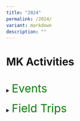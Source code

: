 ```yaml
---
title: "2024"
permalink: /2024/
variant: markdown
description: ""
---
```

<h1>MK Activities</h1><br>
<details>
<summary><p style="font-size:30px; color:green; display:inline">Events</p></summary><br>
<details>
<summary><strong>K2 Interview with the Doctor</strong></summary>
<div data-type="detailsContent" class="isomer-details-content">
<table><tbody>
<tr>
<th width="60%"><img src="/images/MK/2024E_K2 Interview with the Dr/IWD_01.jpg" style="width:100%"></th>
<td>Most children have interactions with their family doctors only when they fall sick. This time, the K2 children had their first-hand experience to interview a doctor, Dr Colin Low (Pancare Medical Clinc Hougang) face-to-face to find out how the different organs in their bodies function. They were excited, with some posing more than one question for the doctor. </td>
</tr>
</tbody></table>
<br>
<table><tbody>
<tr>
<td><img src="/images/MK/2024E_K2 Interview with the Dr/IWD_02.jpg" style="width:100%"></td>
<td><img src="/images/MK/2024E_K2 Interview with the Dr/IWD_03.jpg" style="width:88%"></td>
</tr>
<tr>
<td colspan="2">Not only did the children learn about the functions of their body organs, but some brave ones also had the opportunity to practise interviewing someone. </td>
</tr>
</tbody></table>
<br>
<table><tbody>
<tr>
<td width="60%"><img src="/images/MK/2024E_K2 Interview with the Dr/IWD_04.jpg" style="width:100%"></td>
<td>Our Centre Head, Ms Winnie presented the certificate of appreciation to Dr Colin to thank him for his support in educating our children.</td>
</tr>
</tbody></table>
<br>
<img src="/images/MK/2024E_K2 Interview with the Dr/IWD_05.jpg" style="width:100%">Overall, it was an interesting experience for the K2 children!
<br><br>
<br>
</div>
</details>
<details>
<summary><strong>World Water Day</strong></summary>
<div data-type="detailsContent" class="isomer-details-content">
<img src="/images/MK/Events/World%20Water%20Day/1-1%20world%20water%20day.jpg" style="width:95%">
Sharing about the importance of turning off the tap after use every time. 
<br><br>

<img src="/images/MK/Events/World%20Water%20Day/2-1%20world%20water%20day.jpg" style="width:95%">
Sharing about how he saves water by turning off the tap while brushing his teeth instead of letting the water run. 
<br><br>

<img src="/images/MK/Events/World%20Water%20Day/3-1%20world%20water%20day.jpg" style="width:95%">
Children brought home a water droplet template and discussed with their parents about the different ways that they save water and drew on the template. They then brought it to school to share about their drawing. 
<br><br>

<img src="/images/MK/Events/World%20Water%20Day/4-1%20world%20water%20day.jpg" style="width:95%">
We displayed all our posters in class for our friends to see and learn from.<br><br>
</div></details>
<details>
<summary><strong>Earth Day</strong></summary>
<div data-type="detailsContent" class="isomer-details-content">
<img src="/images/MK/Events/Earth%20Day/1-1%20earth%20day.jpg" style="width:95%">
Children were introduced to the important of celebrating Earth Day and learnt about how they can do their part to protect the Earth.
<br><br>

<table>
<tbody><tr>
<th><img src="/images/MK/Events/Earth%20Day/2-1%20earth%20day.jpg" style="width:100%"></th>
<td><img src="/images/MK/Events/Earth%20Day/2-2%20earth%20day.jpg" style="width:100%"></td>
</tr>
</tbody></table>
<img src="/images/MK/Events/Earth%20Day/1-1%20earth%20day.jpg" style="width:95%">
<table><tbody>
<tr>
<th><img src="/images/MK/Events/Earth%20Day/2-4%20earth%20day.jpg" style="width:100%"></th>
<td><img src="/images/MK/Events/Earth%20Day/2-5%20earth%20day.jpg" style="width:100%"></td>
</tr>
</tbody></table>
A family-based activity was given to parents to support the textile recycling and upcycling efforts of the school. Some donated old clothes by dropping into the textile recycling bins. At school, children showcased their reusable bags made from their old clothes!
<br><br><br>

<img src="/images/MK/Events/Earth%20Day/3-1%20earth%20day.jpg" style="width:95%">
<img src="/images/MK/Events/Earth%20Day/3-2%20earth%20day.jpg" style="width:95%">
<img src="/images/MK/Events/Earth%20Day/3-3%20earth%20day.jpg" style="width:95%">
The K2 children made their own paper boxes while the K1 children made their own paper aeroplanes using recycled paper.
<br><br>
</div></details>
<details>
<summary><strong>K1 Life @ MK</strong></summary>
<div data-type="detailsContent" class="isomer-details-content">
<img src="/images/MK/Events/K1%20Life%20at%20MK/1-1%20k1%20life.jpg" style="width:95%">
Ms Winnie and Ms Yana welcoming our K1 parents and sharing more about MK’s curriculum.
<br><br>

<img src="/images/MK/Events/K1%20Life%20at%20MK/2-1%20k1%20life.jpg" style="width:95%">
Teachers engaging children and parents in one of our flagship programmes, Starlight.
<br><br>

<img src="/images/MK/Events/K1%20Life%20at%20MK/3-1%20k1%20life.jpg" style="width:95%">Children engaging in a numeracy activity where they identify numerals and number words and count accordingly.
<br><br>

<img src="/images/MK/Events/K1%20Life%20at%20MK/4-1%20k1%20life.jpg" style="width:95%">Parents also had the opportunity to participate in our MTL lessons..
<br><br>
</div></details>
<details>
<summary><strong>K2 Life @ MK</strong></summary>
<div data-type="detailsContent" class="isomer-details-content">
<img src="/images/MK/Events/K2%20Life%20at%20MK/1-1%20k2%20life.jpg" style="width:95%">
Parents gathered for a briefing on how the centre and parents can collaborate together to support their K2 children in transiting to Primary School.<br><br>

<img src="/images/MK/Events/K2%20Life%20at%20MK/2-1%20k2%20life.jpg" style="width:95%">
<img src="/images/MK/Events/K2%20Life%20at%20MK/2-2%20k2%20life.jpg" style="width:95%">
Parents participated in Big Book reading to experience how their children are being taught during Starlight. They also gained a better understanding of the strategies to support their children’s reading.<br><br>

<img src="/images/MK/Events/K2%20Life%20at%20MK/3-1%20k2%20life.jpg" style="width:95%">
<img src="/images/MK/Events/K2%20Life%20at%20MK/3-2%20k2%20life.jpg" style="width:95%">
Parents also had the opportunity to observe how the Mother Tongue Language is being taught in class.  <br><br>

<img src="/images/MK/Events/K2%20Life%20at%20MK/4-1%20k2%20life.jpg" style="width:95%">
The happy faces were evident after the observations and participation in the activities! The children were also thrilled to show their parents around their classrooms.<br><br>
</div></details>
<details>
<summary><strong>Mid Year Celebration</strong></summary>
<div data-type="detailsContent" class="isomer-details-content">
<img src="/images/MK/Events/Mid%20Year%20Celebration/1-1%20myc.jpg" style="width:95%">
As a wrap-up for Semester 1, children celebrated their milestone of completing half of their learning journey for the year. <br>
Time to get dirty! Children explored different tools and colours to create artworks together.
<img src="/images/MK/Events/Mid%20Year%20Celebration/1-2%20myc.jpg" style="width:95%">
<br><br>

<img src="/images/MK/Events/Mid%20Year%20Celebration/2-1%20myc.jpg" style="width:95%">Look at those busy hands!
<br><br>

<img src="/images/MK/Events/Mid%20Year%20Celebration/3-1%20myc.jpg" style="width:95%">A group photo as a class!
<img src="/images/MK/Events/Mid%20Year%20Celebration/3-2%20myc.jpg" style="width:95%">
<br>

<img src="/images/MK/Events/Mid%20Year%20Celebration/4-1%20myc.jpg" style="width:95%">Children observing the different artworks done by other classes.
<br><br>

<img src="/images/MK/Events/Mid%20Year%20Celebration/5-1%20myc.jpg" style="width:95%">In their classrooms, they were also engaged in musical chairs game.
<br><br>
</div></details>
<details>
<summary><strong>Children's Day</strong></summary>
<div data-type="detailsContent" class="isomer-details-content">
<img style="width: 100%;" height="auto" width="100%" alt="Parents and children working together to pass the hoop to the end." src="/images/MK/Children's Day/01.jpg">Parents and children working together to pass the hoop to the end.<br>      

<img style="width: 100%;" height="auto" width="100%" alt="Parent and child crossing the river with just 5 pieces of paper plates." src="/images/MK/Children's Day/02.jpg">Parent and child crossing the river with just 5 pieces of paper plates.      

<table><tbody><tr><td rowspan="1" colspan="1">
<img style="width: 95%;" height="auto" width="100%" alt="Let’s try to build it taller together!" src="/images/MK/Children's Day/03.jpg">Let’s try to build it taller together!  </td><td rowspan="1" colspan="1">
<img style="width: 100%" height="auto" width="100%" alt="Look at this parent and child running and making sure the ball does not drop." src="/images/MK/Children's Day/04.jpg">Be careful not to drop it!</td></tr>
<tr><td rowspan="1" colspan="1">
<img style="width: 95%;" height="auto" width="100%" alt="Good job building the tower together!" src="/images/MK/Children's Day/05.jpg">Good job building the tower together!  </td><td rowspan="1" colspan="1">
<img style="width: 100%" height="auto" width="100%" alt="Look at this parent and child running and making sure the ball does not drop." src="/images/MK/Children's Day/06.jpg">Look at this parent and child running and making sure the ball does not drop.</td></tr>
<tr><td rowspan="1" colspan="1">
<img style="width: 95%;" height="auto" width="100%" alt="Children enjoying themselves and waiting to do their class cheer!" src="/images/MK/Children's Day/07.jpg">Children enjoying themselves and waiting to do their class cheer!</td><td rowspan="1" colspan="1">
<img style="width: 100%" height="auto" width="100%" alt="Parents and children waiting for the start of the game. 1, 2, 3, start!" src="/images/MK/Children's Day/09.jpg">Parents and children waiting for the start of the game. 1, 2, 3, start!</td></tr>
<tr><td rowspan="1" colspan="1">
<img style="width: 90%;" height="auto" width="100%" alt="The children were so happy to have their parents join them in the games." src="/images/MK/Children's Day/10.jpg">The children were so happy to have their parents join them in the games.</td><td rowspan="1" colspan="1">
<img style="width: 100%" height="auto" width="100%" alt="Parent and child running hand in hand to reach the end." src="/images/MK/Children's Day/12.jpg">Parent and child running hand in hand to reach the end.  </td></tr></tbody></table>

<img style="width: 100%" height="auto" width="100%" alt="Say cheese everybody!" src="/images/MK/Children's Day/08.jpg">Say cheese everybody!<br>         
<img style="width: 100%" height="auto" width="100%" alt="Everyone enjoyed themselves so much during the celebration." src="/images/MK/Children's Day/11.jpg">Everyone enjoyed themselves so much during the celebration.<br><br>         
<img style="width: 100%" height="auto" width="100%" alt="Another group photo. Say cheese!" src="/images/MK/Children's Day/13.jpg">Another group photo. Say cheese!<br><br>
<img style="width: 100%" height="auto" width="100%" alt="Everyone’s going home with a gift and a certificate for their wonderful participation." src="/images/MK/Children's Day/14.jpg">Everyone’s going home with a gift and a certificate for their wonderful participation.&nbsp;&nbsp;
<br><br>
</div></details>
<details>
<summary><strong>Year End Celebration</strong></summary>
<div data-type="detailsContent" class="isomer-details-content">
<table><tbody><tr><td rowspan="1" colspan="1">
<img style="width: 88%;" height="auto" width="100%" alt="MK@AG invited Mad Science on the last day of school term for a fun-filled session." src="/images/MK/Year End Celebration/1_1.jpg"></td><td rowspan="1" colspan="1"><img style="width: 100%" height="auto" width="100%" alt="MK@AG invited Mad Science on the last day of school term for a fun-filled session." src="/images/MK/Year End Celebration/1_2.jpg"></td></tr>
<tr><td rowspan="1" colspan="1">MK@AG invited Mad Science on the last day of school term for a fun-filled session where children learnt about some science!<img style="width: 100%" height="auto" width="100%" alt="MK@AG invited Mad Science on the last day of school term for a fun-filled session." src="/images/MK/Year End Celebration/1_3.jpg"></td><td rowspan="1" colspan="1"><img style="width: 92%;" height="auto" width="100%" alt="" src="/images/MK/Year End Celebration/1_4.jpg"></td></tr>
<tr><td rowspan="1" colspan="1"><img style="width: 86%;" height="auto" width="100%" alt="Children experiencing blowing carbon dioxide that was produced from dry ice in water." src="/images/MK/Year End Celebration/2_1.jpg"></td><td rowspan="1" colspan="1"><img style="width: 100%" height="auto" width="100%" alt="Children experiencing blowing carbon dioxide that was produced from dry ice in water." src="/images/MK/Year End Celebration/2_2.jpg"></td></tr>
<tr><td rowspan="1" colspan="2">Children experiencing blowing carbon dioxide that was produced from dry ice in water.</td></tr>
</tbody></table>  
<table><tbody><tr><td rowspan="1" colspan="1"><img style="width: 100%" height="auto" width="100%" alt="Soap was added and everyone got very excited about the bubbles!" src="/images/MK/Year End Celebration/3_1.jpg">   </td><td rowspan="1" colspan="1"><img style="width: 100%" height="auto" width="100%" alt="Soap was added and everyone got very excited about the bubbles!" src="/images/MK/Year End Celebration/3_2.jpg"></td></tr></tbody></table>Soap was added and everyone got very excited about the bubbles!
<br><br>
</div></details>
</details><br>
<details>
<summary><p style="font-size:30px; color:green; display:inline">Field Trips</p></summary><br>
<details>
<summary><strong>K2 Field Trip to the Indian Heritage Centre in Little India</strong></summary>
<div data-type="detailsContent" class="isomer-details-content">
<table><tbody>
<tr>
<th><img src="/images/MK/Field%20Trips/Indian%20Heritage%20Centre/1-1%20indian%20heritage%20centre.jpg" style="width:100%"></th>
<td><img src="/images/MK/Field%20Trips/Indian%20Heritage%20Centre/1-2%20indian%20heritage%20centre.jpg" style="width:100%"></td>
</tr>
</tbody></table>
Children went on a ‘Mango Motif’ hunt during their trip to Indian Heritage Centre in Little India.
<br><br><br>

<table><tbody>
<tr>
<th><img src="/images/MK/Field%20Trips/Indian%20Heritage%20Centre/2-1%20indian%20heritage%20centre.jpg" style="width:100%"></th>
<td><img src="/images/MK/Field%20Trips/Indian%20Heritage%20Centre/2-2%20indian%20heritage%20centre.jpg" style="width:100%">Besides, children walked along the streets in Little India to hunt for more Mango Motif designs.</td>
</tr>
</tbody></table>
<br>

<img src="/images/MK/Field%20Trips/Indian%20Heritage%20Centre/3-1%20indian%20heritage%20centre.jpg" style="width:100%">Children enjoyed observing the huge selection of different variety of mangoes at the fruit carts in Little India.<br><br>
</div>
</details>
<details>
<summary><strong>K1 Neighbourhood Walk</strong></summary>
<div data-type="detailsContent" class="isomer-details-content">
<img src="/images/MK/Field%20Trips/Neighbourhood%20Walk/1-1%20neighbourhood%20walk.jpg" style="width:100%">
The children had the opportunity to meet and greet the uncle selling the fruits too!
<br><br>

<img src="/images/MK/Field%20Trips/Neighbourhood%20Walk/2-1%20neighbourhood%20walk.jpg" style="width:100%">Let’s find out what can go into the recycling bin?
<br><br>

<img src="/images/MK/Field%20Trips/Neighbourhood%20Walk/3-1%20neighbourhood%20walk.jpg" style="width:100%">This looks like our ‘Let’s Pretend’ in class!
<br><br>

<img src="/images/MK/Field%20Trips/Neighbourhood%20Walk/4-1%20neighbourhood%20walk.jpg" style="width:100%">Look at all the plants that are growing in this community garden!
<br><br>

<img src="/images/MK/Field%20Trips/Neighbourhood%20Walk/5-1%20neighbourhood%20walk.jpg" style="width:100%">Remembering to raise our hands when crossing the road
<br><br>

<img src="/images/MK/Field%20Trips/Neighbourhood%20Walk/6-1%20neighbourhood%20walk.jpg" style="width:100%">Looking around for any litter<br><br>
</div></details>
<details>
<summary><strong>K1 Field Trip to Pastamania</strong></summary>
<div data-type="detailsContent" class="isomer-details-content">
<img src="/images/MK/Field%20Trips/Pastamania/1-1%20pastamania.jpg" style="width:100%">
Getting on our hats and aprons to make our pizzas!
<br><br>

<img src="/images/MK/Field%20Trips/Pastamania/2-1%20pastamania.jpg" style="width:100%">
Mixing our dough for the pizzas.
<br><br>

<img src="/images/MK/Field%20Trips/Pastamania/3-1%20pastamania.jpg" style="width:100%">
Rolling our pizza dough
<br><br>

<img src="/images/MK/Field%20Trips/Pastamania/4-1%20pastamania.jpg" style="width:100%">
Decorating our pizzas with delicious ingredients
<table>
<tbody><tr>
<th><img src="/images/MK/Field%20Trips/Pastamania/4-2%20pastamania.jpg" style="width:100%"></th>
<td><img src="/images/MK/Field%20Trips/Pastamania/4-3%20pastamania.jpg" style="width:100%"></td>
</tr>
</tbody></table>
<br><br>

<table>
<tbody><tr>
<th><img src="/images/MK/Field%20Trips/Pastamania/5-1%20pastamania.jpg" style="width:100%"><br>Enjoying our self-made pizzas, yummy!</th>
<td><img src="/images/MK/Field%20Trips/Pastamania/5-2%20pastamania.jpg" style="width:100%"></td>
</tr>
</tbody></table>
<table>
<tbody><tr>
<th><img src="/images/MK/Field%20Trips/Pastamania/5-3%20pastamania.jpg" style="width:100%"></th>
<td><img src="/images/MK/Field%20Trips/Pastamania/5-4%20pastamania.jpg" style="width:100%"></td>
</tr>
</tbody></table>
<br><br>
<img src="/images/MK/Field%20Trips/Pastamania/6-1%20pastamania.jpg" style="width:100%">
We had so much fun and we love our pizzas!
<img src="/images/MK/Field%20Trips/Pastamania/6-2%20pastamania.jpg" style="width:100%">
<br><br>
</div></details>
<details>
<summary><strong>K1 Field Trip to Kin Yan Farm</strong></summary>
<div data-type="detailsContent" class="isomer-details-content">
<table><tbody>
<tr>
<th><img src="/images/MK/Field%20Trips/Kin%20Yan%20Farm/1-1%20kin%20yan%20farm.jpg" style="width:100%"><br>Look at how slimy that aloe vera is! </th>
<td><img src="/images/MK/Field%20Trips/Kin%20Yan%20Farm/2-1%20kin%20yan%20farm.jpg" style="width:100%"></td>
</tr>
</tbody></table>
<br>

<img src="/images/MK/Field%20Trips/Kin%20Yan%20Farm/2-1%20kin%20yan%20farm.jpg" style="width:100%">Listening intently to Uncle William talk about the different types of mushrooms.
<br><br>

<img src="/images/MK/Field%20Trips/Kin%20Yan%20Farm/3-1%20kin%20yan%20farm.jpg" style="width:100%">Look at how cute that quail is! It belongs to Uncle William.
<br><br>

<img src="/images/MK/Field%20Trips/Kin%20Yan%20Farm/4-1%20kin%20yan%20farm.jpg" style="width:100%">The mushrooms tasted so good!
<br>
<img src="/images/MK/Field%20Trips/Kin%20Yan%20Farm/4-2%20kin%20yan%20farm.jpg" style="width:100%">Super yummy mushroom freshly grown in the farm!
<br>
<img src="/images/MK/Field%20Trips/Kin%20Yan%20Farm/5-1%20kin%20yan%20farm.jpg" style="width:100%">Wow! Look at the textures of the mushrooms! Some parts are bumpy and some are smooth! So this is how they look like.
<br><br>
</div></details>
<details>
<summary><strong>K2 Field Trip to Forest Play @ Sentosa</strong></summary>
<div data-type="detailsContent" class="isomer-details-content">
<img src="/images/MK/Field%20Trips/Forest%20Play%20@%20Sentosa/1-1%20sentosa.jpg" style="width:95%">Having their snacks and gearing up before embarking on their Forest Play.
<img src="/images/MK/Field%20Trips/Forest%20Play%20@%20Sentosa/1-2%20sentosa.jpg" style="width:95%"><br>

<table><tbody>
<tr>
<th><img src="/images/MK/Field%20Trips/Forest%20Play%20@%20Sentosa/2-1%20sentosa.jpg" style="width:100%"></th>
<td><img src="/images/MK/Field%20Trips/Forest%20Play%20@%20Sentosa/2-2%20sentosa.jpg" style="width:100%"> Listening attentively to the Ranger’s sharing information about the Forest.</td>
</tr>
</tbody></table>

<img src="/images/MK/Field%20Trips/Forest%20Play%20@%20Sentosa/3-1%20sentosa.jpg" style="width:95%">Even the rainy weather could not stop us from learning about the Forest.

<table>
<tbody><tr>
<th><img src="/images/MK/Field%20Trips/Forest%20Play%20@%20Sentosa/4-1%20sentosa.jpg" style="width:100%">We used natural materials in the forest to make houses for squirrels and monitor lizards.</th>
<td><img src="/images/MK/Field%20Trips/Forest%20Play%20@%20Sentosa/4-2%20sentosa.jpg" style="width:100%"></td>
</tr>
</tbody></table>
<img src="/images/MK/Field%20Trips/Forest%20Play%20@%20Sentosa/4-3%20sentosa.jpg" style="width:95%"><br><br>

<img src="/images/MK/Field%20Trips/Forest%20Play%20@%20Sentosa/5-1%20sentosa.jpg" style="width:95%">We also found a long wooden stick and worked together to lift it up, just like the elephants lifting logs! <br><br>

<img src="/images/MK/Field%20Trips/Forest%20Play%20@%20Sentosa/6-1%20sentosa.jpg" style="width:95%">Even though there were many mud and water puddles formed due to the rain, we persevered in our walk. It was also a first play in the rain experience for many of us!<br><br>

<img src="/images/MK/Field%20Trips/Forest%20Play%20@%20Sentosa/7-1%20sentosa.jpg" style="width:95%">
<img src="/images/MK/Field%20Trips/Forest%20Play%20@%20Sentosa/7-2%20sentosa.jpg" style="width:95%">
<img src="/images/MK/Field%20Trips/Forest%20Play%20@%20Sentosa/7-3%20sentosa.jpg" style="width:95%">In the end, we found “treasures” from the Nature! It is definitely an once in a life time experience!<br><br>
</div></details>
</details>
